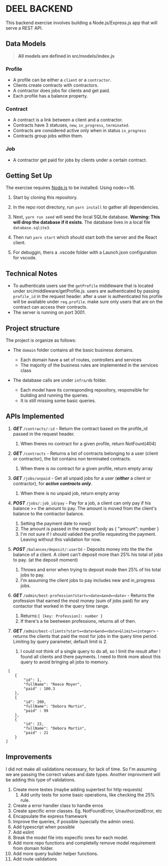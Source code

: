# DEEL BACKEND

This backend exercise involves building a Node.js/Express.js app that will serve a REST API.

## Data Models

> **All models are defined in src/models/index.js**

### Profile

- A profile can be either a `client` or a `contractor`.
- Clients create contracts with contractors.
- A contractor does jobs for clients and get paid.
- Each profile has a balance property.

### Contract

- A contract is a link between a client and a contractor.
- Contracts have 3 statuses, `new`, `in_progress`, `terminated`.
- Contracts are considered active only when in status `in_progress`
- Contracts group jobs within them.

### Job

- A contractor get paid for jobs by clients under a certain contract.

## Getting Set Up

The exercise requires [Node.js](https://nodejs.org/en/) to be installed. Using node>=16.

1. Start by cloning this repository.

2. In the repo root directory, run `yarn install` to gather all dependencies.

3. Next, `yarn run seed` will seed the local SQLite database. **Warning: This will drop the database if it exists**. The database lives in a local file `database.sqlite3`.

4. Then run `yarn start` which should start both the server and the React client.

5. For debuggin, thers a .vscode folder with a Launch.json configuration for vscode.

## Technical Notes

- To authenticate users use the `getProfile` middleware that is located under src/middleware/getProfile.js. users are authenticated by passing `profile_id` in the request header. after a user is authenticated his profile will be available under `req.profile`. make sure only users that are on the contract can access their contracts.
- The server is running on port 3001.

## Project structure

The project is organize as follows:

- The `domain` folder contains all the basic business domains.

  - Each domain have a set of routes, controllers and services
  - The majority of the business rules are implemented in the services class

- The database calls are under `infra/db` folder.
  - Each model have its corresponding repository, responsible for building and running the queries.
  - It is still missing some basic queries.

## APIs Implemented

1. **_GET_** `/contracts/:id` - Return the contract based on the profile_id passed in the request header.

   1. When theres no contract for a given profile, return NotFount(404)

2. **_GET_** `/contracts` - Returns a list of contracts belonging to a user (client or contractor), the list contains non terminated contracts.

   1. When there is no contract for a given profile, return empty array

3. **_GET_** `/jobs/unpaid` - Get all unpaid jobs for a user (**_either_** a client or contractor), for **_active contracts only_**.

   1. When there is no unpaid job, return empty array

4. **_POST_** `/jobs/:job_id/pay` - Pay for a job, a client can only pay if his balance >= the amount to pay. The amount is moved from the client's balance to the contractor balance.

   1. Setting the payment date to now()
   2. The amount is passed in the request body as { "amount": number }
   3. I'm not sure if I should valided the profile requesting the payment. Leaving without this validation for now.

5. **_POST_** `/balances/deposit/:userId` - Deposits money into the the the balance of a client. A client can't deposit more than 25% his total of jobs to pay. (at the deposit moment)

   1. Throws and error when trying to deposit mode then 25% of his total jobs to pay.
   2. I'm assuming the client jobs to pay includes new and in_progress jobs.

6. **_GET_** `/admin/best-profession?start=<date>&end=<date>` - Returns the profession that earned the most money (sum of jobs paid) for any contactor that worked in the query time range.

   1. Returns:`{ [key: Profession]: number }`
   2. If there's a tie beetween professions, returns all of then.

7. **_GET_** `/admin/best-clients?start=<date>&end=<date>&limit=<integer>` - returns the clients that paid the most for jobs in the query time period. Limiting by query parameter, default limit is 2.

   1. I could not think of a single query to do all, so I limit the result after I found all clients and there payments. I need to think more about this query to avoid bringing all jobs to memory.

```
 [
    {
        "id": 1,
        "fullName": "Reece Moyer",
        "paid" : 100.3
    },
    {
        "id": 200,
        "fullName": "Debora Martin",
        "paid" : 99
    },
    {
        "id": 22,
        "fullName": "Debora Martin",
        "paid" : 21
    }
]
```

## Improvements

I did not make all validations necessary, for lack of time. So I'm assuming we are passing the correct values and date types. Another improvment will be adding this type of validations.

1.  Create more testes (maybe adding supertest for http requests)
    1.  Add unity tests for some basic operations, like checking the 25% rule.
2.  Create a error handler class to handle erros
3.  Create specific error classes. Eg. NotFoundError, UnauthorizedError, etc
4.  Encapsulate the express framework
5.  Improve the queries, if possible (specially the admin ones).
6.  Add typescript when possible
7.  Add eslint
8.  Break the model file into especific ones for each model.
9.  Add more repo functions and completelly remove model requirement from domain folder.
10. Add more query builder helper functions.
11. Add route validations
